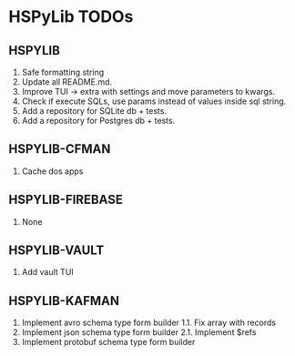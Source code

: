 # HSPyLib TODOs

## HSPYLIB

1. Safe formatting string
2. Update all README.md.
3. Improve TUI -> extra with settings and move parameters to kwargs.
4. Check if execute SQLs, use params instead of values inside sql string.
5. Add a repository for SQLite db + tests.
6. Add a repository for Postgres db + tests.

## HSPYLIB-CFMAN

1. Cache dos apps

## HSPYLIB-FIREBASE

1. None

## HSPYLIB-VAULT

1. Add vault TUI

## HSPYLIB-KAFMAN

1. Implement avro schema type form builder
   1.1. Fix array with records
2. Implement json schema type form builder
   2.1. Implement $refs
3. Implement protobuf schema type form builder
